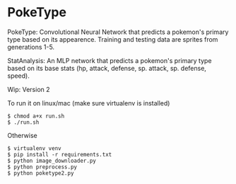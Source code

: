 # PokeType

PokeType: Convolutional Neural Network that predicts a pokemon's primary type based on its appearence. Training and testing data are sprites from generations 1-5.

StatAnalysis: An MLP network that predicts a pokemon's primary type based on its base stats (hp, attack, defense, sp. attack, sp. defense, speed).

Wip: Version 2

To run it on linux/mac (make sure virtualenv is installed)
```
$ chmod a+x run.sh
$ ./run.sh
```
Otherwise
```
$ virtualenv venv
$ pip install -r requirements.txt
$ python image_downloader.py
$ python preprocess.py
$ python poketype2.py
```